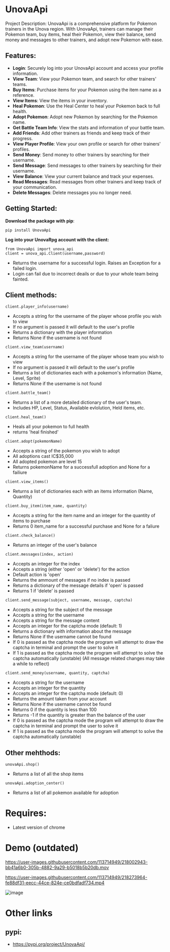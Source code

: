 # UnovaApi
Project Description:
UnovaApi is a comprehensive platform for Pokemon trainers in the Unova region. With UnovaApi, trainers can manage their Pokemon team, buy items, heal their Pokemon, view their balance, send money and messages to other trainers, and adopt new Pokemon with ease.

## Features:

- **Login**: Securely log into your UnovaApi account and access your profile information.
- **View Team**: View your Pokemon team, and search for other trainers' teams.
- **Buy Items**: Purchase items for your Pokemon using the item name as a reference.
- **View Items**: View the items in your inventory.
- **Heal Pokemon**: Use the Heal Center to heal your Pokemon back to full health.
- **Adopt Pokemon**: Adopt new Pokemon by searching for the Pokemon name.
- **Get Battle Team Info**: View the stats and information of your battle team.
- **Add Friends**: Add other trainers as friends and keep track of their progress.
- **View Player Profile**: View your own profile or search for other trainers' profiles.
- **Send Money**: Send money to other trainers by searching for their username.
- **Send Message**: Send messages to other trainers by searching for their username.
- **View Balance**: View your current balance and track your expenses.
- **Read Messages**: Read messages from other trainers and keep track of your communication.
- **Delete Messages**: Delete messages you no longer need.

## Getting Started:
**Download the package with pip**:
```
pip install UnovaApi
```

**Log into your UnovaRpg account with the client:**
```
from UnovaApi import unova_api
client = unova_api.Client(username,password)
```
- Returns the username for a successful login. Raises an Exception for a failed login.
- Login can fail due to incorrect deails or due to your whole team being fainted.

## Client methods:
```
client.player_info(username)
```
- Accepts a string for the username of the player whose profile you wish to view
- If no argument is passed it will default to the user's profile
- Returns a dictionary with the player information
- Returns None if the username is not found
```
client.view_team(username)
```
- Accepts a string for the username of the player whose team you wish to view
- If no argument is passed it will default to the user's profile
- Returns a list of dictionaries each with a pokemon's information (Name, Level, Sprite)
- Returns None if the username is not found
```
client.battle_team()
```
- Returns a list of a more detailed dictionary of the user's team.
- Includes HP, Level, Status, Available evlolution, Held items, etc.
```
client.heal_team()
```
- Heals all your pokemon to full health
- returns 'heal finished'
```
client.adopt(pokemonName)
```
- Accepts a string of the pokemon you wish to adopt
- All adoptions cast IC$35,000
- All adopted pokemon are level 15
- Returns pokemonName for a successfull adoption and None for a failiure
```
client.view_items()
```
- Returns a list of dictionaries each with an items information (Name, Quantity)
```
client.buy_item(item_name, quantity)
```
- Accepts a string for the item name and an integer for the quantity of items to purchase
- Returns 0 item_name for a successful purchase and None for a faliure
```
client.check_balance()
```
- Returns an integer of the user's balance
```
client.messages(index, action)
```
- Accepts an integer for the index
- Accepts a string (either 'open' or 'delete') for the action
- Default action is 'open'
- Returns the ammount of messages if no index is passed
- Returns a dictionary of the message details if 'open' is passed
- Returns 1 if 'delete' is passed
```
client.send_message(subject, username, message, captcha)
```
- Accepts a string for the subject of the message
- Accepts a string for the username
- Accepts a string for the message content
- Accepts an integer for the captcha mode (default: 1)
- Returns a dictionary with information about the message
- Returns None if the username cannot be found
- If 0 is passed as the captcha mode the program will attempt to draw the captcha in terminal and prompt the user to solve it
- If 1 is passed as the captcha mode the program will attempt to solve the captcha automatically (unstable)
(All message related changes may take a while to reflect)
```
client.send_money(username, quantity, captcha)
```
- Accepts a string for the username
- Accepts an integer for the quantity
- Accepts an integer for the captcha mode (default: 0)
- Returns the amount taken from your account
- Returns None if the username cannot be found
- Returns 0 if the quantity is less than 100
- Returns -1 if the quantity is greater than the balance of the user
- If 0 is passed as the captcha mode the program will attempt to draw the captcha in terminal and prompt the user to solve it
- If 1 is passed as the captcha mode the program will attempt to solve the captcha automatically (unstable)


## Other mehthods:
```
unovaApi.shop()
```
- Returns a list of all the shop items
```
unovaApi.adoption_center()
```
- Returns a list of all pokemon available for adoption


# Requires:
- Latest version of chrome

# Demo (outdated)
https://user-images.githubusercontent.com/113714949/218002943-bb41a6b0-305b-4882-9a29-b5018b5b20db.mov


https://user-images.githubusercontent.com/113714949/218273964-fe88df31-eecc-44ce-824e-ce0bdfadf734.mp4

![image](https://user-images.githubusercontent.com/113714949/218274092-887bce4e-7c92-4cd8-bf0f-d3ffca90b01f.png)



# Other links
## pypi:
- https://pypi.org/project/UnovaApi/


